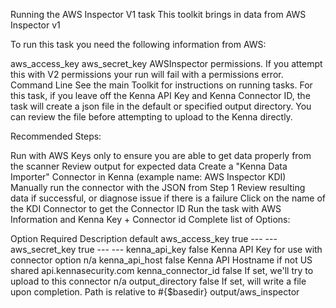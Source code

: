 Running the AWS Inspector V1 task
This toolkit brings in data from AWS Inspector v1

To run this task you need the following information from AWS:

aws_access_key
aws_secret_key
AWSInspector permissions. If you attempt this with V2 permissions your run will fail with a permissions error.
Command Line
See the main Toolkit for instructions on running tasks. For this task, if you leave off the Kenna API Key and Kenna Connector ID, the task will create a json file in the default or specified output directory. You can review the file before attempting to upload to the Kenna directly.

Recommended Steps:

Run with AWS Keys only to ensure you are able to get data properly from the scanner
Review output for expected data
Create a "Kenna Data Importer" Connector in Kenna (example name: AWS Inspector KDI)
Manually run the connector with the JSON from Step 1
Review resulting data if successful, or diagnose issue if there is a failure
Click on the name of the KDI Connector to get the Connector ID
Run the task with AWS Information and Kenna Key + Connector id
Complete list of Options:

Option	Required	Description	default
aws_access_key	true	---	---
aws_secret_key	true	---	---
kenna_api_key	false	Kenna API Key for use with connector option	n/a
kenna_api_host	false	Kenna API Hostname if not US shared	api.kennasecurity.com
kenna_connector_id	false	If set, we'll try to upload to this connector	n/a
output_directory	false	If set, will write a file upon completion. Path is relative to #{$basedir}	output/aws_inspector

